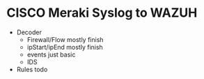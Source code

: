 # CISCO Meraki Syslog to WAZUH 
- Decoder
  - Firewall/Flow mostly finish
  - ipStart/ipEnd mostly finish
  - events just basic
  - IDS 
- Rules todo
